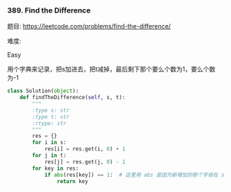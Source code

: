 
### 389. Find the Difference


题目:
<https://leetcode.com/problems/find-the-difference/>


难度:

Easy

用个字典来记录，把s加进去，把t减掉，最后剩下那个要么个数为1，要么个数为-1

```python
class Solution(object):
    def findTheDifference(self, s, t):
        """
        :type s: str
        :type t: str
        :rtype: str
        """
        res = {}
        for i in s:
            res[i] = res.get(i, 0) + 1
        for j in t:
            res[j] = res.get(j, 0) - 1
        for key in res:
            if abs(res[key]) == 1:  # 这里用 abs 是因为新增加的那个字母在 s 中可能未出现过
                return key
```




